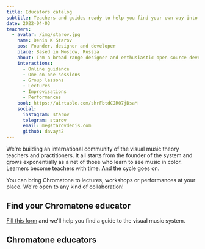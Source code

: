 ```yaml
---
title: Educators catalog
subtitle: Teachers and guides ready to help you find your own way into music
date: 2022-04-03
teachers:
  - avatar: /img/starov.jpg
    name: Denis K Starov
    pos: Founder, designer and developer
    place: Based in Moscow, Russia
    about: I'm a broad range designer and enthusiastic open source developer. So I explore music with the web browser. And share my experiments and explorations with everyone here.
    interactions:
      - Online guidance
      - One-on-one sessions
      - Group lessons
      - Lectures
      - Improvisations
      - Performances
    book: https://airtable.com/shrFbtdCJR07jDsaM
    social:
      instagram: starov
      telegram: starov
      email: me@starovdenis.com
      github: davay42
---
```


We're building an international community of the visual music theory teachers and practitioners. It all starts from the founder of the system and grows exponentially as a net of those who learn to see music in color. Learners become teachers with time. And the cycle goes on.

You can bring Chromatone to lectures, workshops or performances at your place. We're open to any kind of collaboration!

## Find your Chromatone educator

[Fill this form](https://airtable.com/shrFbtdCJR07jDsaM) and we'll help you find a guide to the visual music system.

## Chromatone educators

<author-card v-for="teacher in $frontmatter.teachers" :key="teacher" :author="teacher"  />